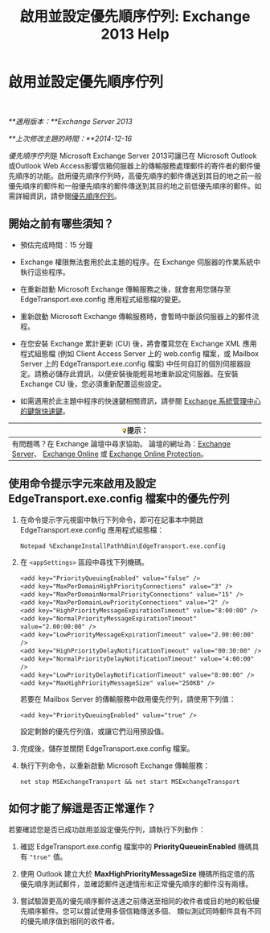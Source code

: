 ﻿---
title: '啟用並設定優先順序佇列: Exchange 2013 Help'
TOCTitle: 啟用並設定優先順序佇列
ms:assetid: 1975d85d-2f1d-4852-8d19-e74ba4ba3853
ms:mtpsurl: https://technet.microsoft.com/zh-tw/library/JJ891104(v=EXCHG.150)
ms:contentKeyID: 51409160
ms.date: 05/21/2018
mtps_version: v=EXCHG.150
ms.translationtype: MT
---

# 啟用並設定優先順序佇列

 

_**適用版本：**Exchange Server 2013_

_**上次修改主題的時間：**2014-12-16_

*優先順序佇列*是 Microsoft Exchange Server 2013可讓已在 Microsoft Outlook 或Outlook Web Access影響信箱伺服器上的傳輸服務處理郵件的寄件者的郵件優先順序的功能。啟用優先順序佇列時，高優先順序的郵件傳送到其目的地之前一般優先順序的郵件和一般優先順序的郵件傳送到其目的地之前低優先順序的郵件。如需詳細資訊，請參閱[優先順序佇列](priority-queuing-exchange-2013-help.md)。

## 開始之前有哪些須知？

  - 預估完成時間：15 分鐘

  - Exchange 權限無法套用於此主題的程序。在 Exchange 伺服器的作業系統中執行這些程序。

  - 在重新啟動 Microsoft Exchange 傳輸服務之後，就會套用您儲存至 EdgeTransport.exe.config 應用程式組態檔的變更。

  - 重新啟動 Microsoft Exchange 傳輸服務時，會暫時中斷該伺服器上的郵件流程。

  - 在您安裝 Exchange 累計更新 (CU) 後，將會覆寫您在 Exchange XML 應用程式組態檔 (例如 Client Access Server 上的 web.config 檔案，或 Mailbox Server 上的 EdgeTransport.exe.config 檔案) 中任何自訂的個別伺服器設定。請務必儲存此資訊，以便安裝後能輕易地重新設定伺服器。在安裝 Exchange CU 後，您必須重新配置這些設定。

  - 如需適用於此主題中程序的快速鍵相關資訊，請參閱 [Exchange 系統管理中心的鍵盤快速鍵](keyboard-shortcuts-in-the-exchange-admin-center-exchange-online-protection-help.md)。

<table>
<thead>
<tr class="header">
<th><img src="images/Bb124558.tip(EXCHG.150).gif" title="提示" alt="提示" />提示：</th>
</tr>
</thead>
<tbody>
<tr class="odd">
<td>有問題嗎？在 Exchange 論壇中尋求協助。 論壇的網址為：<a href="https://go.microsoft.com/fwlink/p/?linkid=60612">Exchange Server</a>、 <a href="https://go.microsoft.com/fwlink/p/?linkid=267542">Exchange Online</a> 或 <a href="https://go.microsoft.com/fwlink/p/?linkid=285351">Exchange Online Protection</a>。</td>
</tr>
</tbody>
</table>


## 使用命令提示字元來啟用及設定 EdgeTransport.exe.config 檔案中的優先佇列

1.  在命令提示字元視窗中執行下列命令，即可在記事本中開啟 EdgeTransport.exe.config 應用程式組態檔：
    
        Notepad %ExchangeInstallPath%Bin\EdgeTransport.exe.config

2.  在 `<appSettings>` 區段中尋找下列機碼。
    
        <add key="PriorityQueuingEnabled" value="false" />
        <add key="MaxPerDomainHighPriorityConnections" value="3" />
        <add key="MaxPerDomainNormalPriorityConnections" value="15" />
        <add key="MaxPerDomainLowPriorityConnections" value="2" />
        <add key="HighPriorityMessageExpirationTimeout" value="8:00:00" />
        <add key="NormalPriorityMessageExpirationTimeout" value="2.00:00:00" />
        <add key="LowPriorityMessageExpirationTimeout" value="2.00:00:00" />
        <add key="HighPriorityDelayNotificationTimeout" value="00:30:00" />
        <add key="NormalPriorityDelayNotificationTimeout" value="4:00:00" />
        <add key="LowPriorityDelayNotificationTimeout" value="8:00:00" />
        <add key="MaxHighPriorityMessageSize" value="250KB" />
    
    若要在 Mailbox Server 的傳輸服務中啟用優先佇列，請使用下列值：
    
        <add key="PriorityQueuingEnabled" value="true" />
    
    設定剩餘的優先佇列值，或讓它們沿用預設值。

3.  完成後，儲存並關閉 EdgeTransport.exe.config 檔案。

4.  執行下列命令，以重新啟動 Microsoft Exchange 傳輸服務：
    
        net stop MSExchangeTransport && net start MSExchangeTransport

## 如何才能了解這是否正常運作？

若要確認您是否已成功啟用並設定優先佇列，請執行下列動作：

1.  確認 EdgeTransport.exe.config 檔案中的 **PriorityQueueinEnabled** 機碼具有 `"true"` 值。

2.  使用 Outlook 建立大於 **MaxHighPriorityMessageSize** 機碼所指定值的高優先順序測試郵件，並確認郵件送達情形和正常優先順序的郵件沒有兩樣。

3.  嘗試驗證更高的優先順序郵件送達之前傳送至相同的收件者或目的地的較低優先順序郵件。您可以嘗試使用多個信箱傳送多個、 類似測試同時郵件具有不同的優先順序值到相同的收件者。

